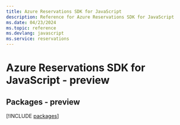 ```yaml
---
title: Azure Reservations SDK for JavaScript
description: Reference for Azure Reservations SDK for JavaScript
ms.date: 04/23/2024
ms.topic: reference
ms.devlang: javascript
ms.service: reservations
---
```

# Azure Reservations SDK for JavaScript - preview
## Packages - preview
[!INCLUDE [packages](reservations-index.md)]